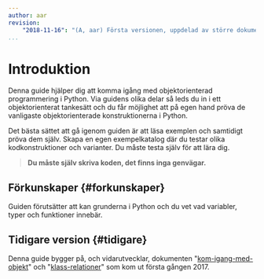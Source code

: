 ```yaml
---
author: aar
revision:
    "2018-11-16": "(A, aar) Första versionen, uppdelad av större dokument."
...
```

Introduktion
==================================

Denna guide hjälper dig att komma igång med objektorienterad programmering i Python. Via guidens olika delar så leds du in i ett objektorienterat tankesätt och du får möjlighet att på egen hand pröva de vanligaste objektorienterade konstruktionerna i Python. 

Det bästa sättet att gå igenom guiden är att läsa exemplen och samtidigt pröva dem själv. Skapa en egen exempelkatalog där du testar olika kodkonstruktioner och varianter. Du måste testa själv för att lära dig. 

<!--more-->

> **Du måste själv skriva koden, det finns inga genvägar.**



Förkunskaper {#forkunskaper}
-------------------------------------------------------------------------------

Guiden förutsätter att kan grunderna i Python och du vet vad variabler, typer och funktioner innebär.



Tidigare version {#tidigare}
----------------------------------

Denna guide bygger på, och vidarutvecklar, dokumenten "[kom-igang-med-objekt](kunskap/kom-igang-med-objekt)" och "[klass-relationer](kunskap/klass-relationer)" som kom ut första gången 2017.
